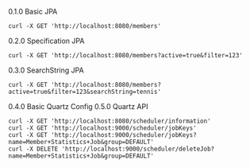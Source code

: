 0.1.0 Basic JPA 
```
curl -X GET 'http://localhost:8080/members'
```
0.2.0 Specification JPA
```
curl -X GET 'http://localhost:8080/members?active=true&filter=123'
```
0.3.0 SearchString JPA
```
curl -X GET 'http://localhost:8080/members?active=true&filter=123&searchString=tennis'
```
0.4.0 Basic Quartz Config
0.5.0 Quartz API
```
curl -X GET 'http://localhost:8080/scheduler/information'
curl -X GET 'http://localhost:9000/scheduler/jobKeys'
curl -X GET 'http://localhost:9000/scheduler/jobKeys?name=Member+Statistics+Job&group=DEFAULT'
curl -X DELETE 'http://localhost:9000/scheduler/deleteJob?name=Member+Statistics+Job&group=DEFAULT'
```
